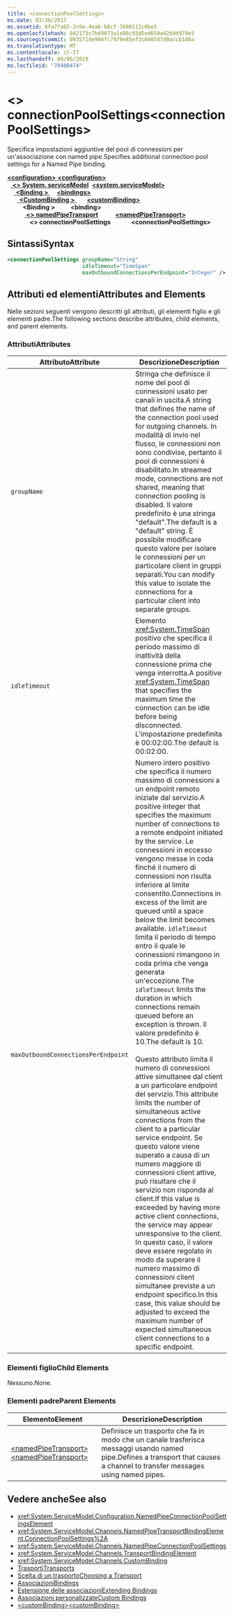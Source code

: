 ```yaml
---
title: <connectionPoolSettings>
ms.date: 03/30/2017
ms.assetid: 6fa7fa65-2c6e-4eab-b8cf-7690112c0be5
ms.openlocfilehash: 842173c7bd9673a1e08c93d5ed650a42b9d979e5
ms.sourcegitcommit: 093571de904fc7979e85ef3c048547d0accb1d8a
ms.translationtype: MT
ms.contentlocale: it-IT
ms.lasthandoff: 09/06/2019
ms.locfileid: "70400474"
---
```

# <a name="connectionpoolsettings"></a><span data-ttu-id="27abc-101">\<> connectionPoolSettings</span><span class="sxs-lookup"><span data-stu-id="27abc-101">\<connectionPoolSettings></span></span>
<span data-ttu-id="27abc-102">Specifica impostazioni aggiuntive del pool di connessioni per un'associazione con named pipe.</span><span class="sxs-lookup"><span data-stu-id="27abc-102">Specifies additional connection pool settings for a Named Pipe binding.</span></span>  
  
<span data-ttu-id="27abc-103">[ **\<configuration>** ](../configuration-element.md)</span><span class="sxs-lookup"><span data-stu-id="27abc-103">[**\<configuration>**](../configuration-element.md)</span></span>\
<span data-ttu-id="27abc-104">&nbsp;&nbsp;[ **\<> System. serviceModel**](system-servicemodel.md)</span><span class="sxs-lookup"><span data-stu-id="27abc-104">&nbsp;&nbsp;[**\<system.serviceModel>**](system-servicemodel.md)</span></span>\
<span data-ttu-id="27abc-105">&nbsp;&nbsp;&nbsp;&nbsp;[ **\<Binding >** ](bindings.md)</span><span class="sxs-lookup"><span data-stu-id="27abc-105">&nbsp;&nbsp;&nbsp;&nbsp;[**\<bindings>**](bindings.md)</span></span>\
<span data-ttu-id="27abc-106">&nbsp;&nbsp;&nbsp;&nbsp;&nbsp;&nbsp;[ **\<CustomBinding >** ](custombinding.md)</span><span class="sxs-lookup"><span data-stu-id="27abc-106">&nbsp;&nbsp;&nbsp;&nbsp;&nbsp;&nbsp;[**\<customBinding>**](custombinding.md)</span></span>\
<span data-ttu-id="27abc-107">&nbsp;&nbsp;&nbsp;&nbsp;&nbsp;&nbsp;&nbsp;&nbsp; **\<Binding >** </span><span class="sxs-lookup"><span data-stu-id="27abc-107">&nbsp;&nbsp;&nbsp;&nbsp;&nbsp;&nbsp;&nbsp;&nbsp;**\<binding>**</span></span>\
<span data-ttu-id="27abc-108">&nbsp;&nbsp;&nbsp;&nbsp;&nbsp;&nbsp;&nbsp;&nbsp;&nbsp;&nbsp;[ **\<> namedPipeTransport**](namedpipetransport.md)</span><span class="sxs-lookup"><span data-stu-id="27abc-108">&nbsp;&nbsp;&nbsp;&nbsp;&nbsp;&nbsp;&nbsp;&nbsp;&nbsp;&nbsp;[**\<namedPipeTransport>**](namedpipetransport.md)</span></span>\
<span data-ttu-id="27abc-109">&nbsp;&nbsp;&nbsp;&nbsp;&nbsp;&nbsp;&nbsp;&nbsp;&nbsp;&nbsp;&nbsp;&nbsp; **\<> connectionPoolSettings**</span><span class="sxs-lookup"><span data-stu-id="27abc-109">&nbsp;&nbsp;&nbsp;&nbsp;&nbsp;&nbsp;&nbsp;&nbsp;&nbsp;&nbsp;&nbsp;&nbsp;**\<connectionPoolSettings>**</span></span>  
  
## <a name="syntax"></a><span data-ttu-id="27abc-110">Sintassi</span><span class="sxs-lookup"><span data-stu-id="27abc-110">Syntax</span></span>  
  
```xml  
<connectionPoolSettings groupName="String"
                        idleTimeout="TimeSpan"
                        maxOutboundConnectionsPerEndpoint="Integer" />
```  
  
## <a name="attributes-and-elements"></a><span data-ttu-id="27abc-111">Attributi ed elementi</span><span class="sxs-lookup"><span data-stu-id="27abc-111">Attributes and Elements</span></span>  
 <span data-ttu-id="27abc-112">Nelle sezioni seguenti vengono descritti gli attributi, gli elementi figlio e gli elementi padre.</span><span class="sxs-lookup"><span data-stu-id="27abc-112">The following sections describe attributes, child elements, and parent elements.</span></span>  
  
### <a name="attributes"></a><span data-ttu-id="27abc-113">Attributi</span><span class="sxs-lookup"><span data-stu-id="27abc-113">Attributes</span></span>  
  
|<span data-ttu-id="27abc-114">Attributo</span><span class="sxs-lookup"><span data-stu-id="27abc-114">Attribute</span></span>|<span data-ttu-id="27abc-115">Descrizione</span><span class="sxs-lookup"><span data-stu-id="27abc-115">Description</span></span>|  
|---------------|-----------------|  
|`groupName`|<span data-ttu-id="27abc-116">Stringa che definisce il nome del pool di connessioni usato per canali in uscita.</span><span class="sxs-lookup"><span data-stu-id="27abc-116">A string that defines the name of the connection pool used for outgoing channels.</span></span> <span data-ttu-id="27abc-117">In modalità di invio nel flusso, le connessioni non sono condivise, pertanto il pool di connessioni è disabilitato.</span><span class="sxs-lookup"><span data-stu-id="27abc-117">In streamed mode, connections are not shared, meaning that connection pooling is disabled.</span></span> <span data-ttu-id="27abc-118">Il valore predefinito è una stringa "default".</span><span class="sxs-lookup"><span data-stu-id="27abc-118">The default is a "default" string.</span></span> <span data-ttu-id="27abc-119">È possibile modificare questo valore per isolare le connessioni per un particolare client in gruppi separati.</span><span class="sxs-lookup"><span data-stu-id="27abc-119">You can modify this value to isolate the connections for a particular client into separate groups.</span></span>|  
|`idleTimeout`|<span data-ttu-id="27abc-120">Elemento <xref:System.TimeSpan> positivo che specifica il periodo massimo di inattività della connessione prima che venga interrotta.</span><span class="sxs-lookup"><span data-stu-id="27abc-120">A positive <xref:System.TimeSpan> that specifies the maximum time the connection can be idle before being disconnected.</span></span> <span data-ttu-id="27abc-121">L'impostazione predefinita è 00:02:00.</span><span class="sxs-lookup"><span data-stu-id="27abc-121">The default is 00:02:00.</span></span>|  
|`maxOutboundConnectionsPerEndpoint`|<span data-ttu-id="27abc-122">Numero intero positivo che specifica il numero massimo di connessioni a un endpoint remoto iniziate dal servizio.</span><span class="sxs-lookup"><span data-stu-id="27abc-122">A positive integer that specifies the maximum number of connections to a remote endpoint initiated by the service.</span></span> <span data-ttu-id="27abc-123">Le connessioni in eccesso vengono messe in coda finché il numero di connessioni non risulta inferiore al limite consentito.</span><span class="sxs-lookup"><span data-stu-id="27abc-123">Connections in excess of the limit are queued until a space below the limit becomes available.</span></span> <span data-ttu-id="27abc-124">`idleTimeout` limita il periodo di tempo entro il quale le connessioni rimangono in coda prima che venga generata un'eccezione.</span><span class="sxs-lookup"><span data-stu-id="27abc-124">The `idleTimeout` limits the duration in which connections remain queued before an exception is thrown.</span></span> <span data-ttu-id="27abc-125">Il valore predefinito è 10.</span><span class="sxs-lookup"><span data-stu-id="27abc-125">The default is 10.</span></span><br /><br /> <span data-ttu-id="27abc-126">Questo attributo limita il numero di connessioni attive simultanee dal client a un particolare endpoint del servizio.</span><span class="sxs-lookup"><span data-stu-id="27abc-126">This attribute limits the number of simultaneous active connections from the client to a particular service endpoint.</span></span> <span data-ttu-id="27abc-127">Se questo valore viene superato a causa di un numero maggiore di connessioni client attive, può risultare che il servizio non risponda al client.</span><span class="sxs-lookup"><span data-stu-id="27abc-127">If this value is exceeded by having more active client connections, the service may appear unresponsive to the client.</span></span> <span data-ttu-id="27abc-128">In questo caso, il valore deve essere regolato in modo da superare il numero massimo di connessioni client simultanee previste a un endpoint specifico.</span><span class="sxs-lookup"><span data-stu-id="27abc-128">In this case, this value should be adjusted to exceed the maximum number of expected simultaneous client connections to a specific endpoint.</span></span>|  
  
### <a name="child-elements"></a><span data-ttu-id="27abc-129">Elementi figlio</span><span class="sxs-lookup"><span data-stu-id="27abc-129">Child Elements</span></span>  
 <span data-ttu-id="27abc-130">Nessuno.</span><span class="sxs-lookup"><span data-stu-id="27abc-130">None.</span></span>  
  
### <a name="parent-elements"></a><span data-ttu-id="27abc-131">Elementi padre</span><span class="sxs-lookup"><span data-stu-id="27abc-131">Parent Elements</span></span>  
  
|<span data-ttu-id="27abc-132">Elemento</span><span class="sxs-lookup"><span data-stu-id="27abc-132">Element</span></span>|<span data-ttu-id="27abc-133">Descrizione</span><span class="sxs-lookup"><span data-stu-id="27abc-133">Description</span></span>|  
|-------------|-----------------|  
|[<span data-ttu-id="27abc-134">\<namedPipeTransport></span><span class="sxs-lookup"><span data-stu-id="27abc-134">\<namedPipeTransport></span></span>](namedpipetransport.md)|<span data-ttu-id="27abc-135">Definisce un trasporto che fa in modo che un canale trasferisca messaggi usando named pipe.</span><span class="sxs-lookup"><span data-stu-id="27abc-135">Defines a transport that causes a channel to transfer messages using named pipes.</span></span>|  
  
## <a name="see-also"></a><span data-ttu-id="27abc-136">Vedere anche</span><span class="sxs-lookup"><span data-stu-id="27abc-136">See also</span></span>

- <xref:System.ServiceModel.Configuration.NamedPipeConnectionPoolSettingsElement>
- <xref:System.ServiceModel.Channels.NamedPipeTransportBindingElement.ConnectionPoolSettings%2A>
- <xref:System.ServiceModel.Channels.NamedPipeConnectionPoolSettings>
- <xref:System.ServiceModel.Channels.TransportBindingElement>
- <xref:System.ServiceModel.Channels.CustomBinding>
- [<span data-ttu-id="27abc-137">Trasporti</span><span class="sxs-lookup"><span data-stu-id="27abc-137">Transports</span></span>](../../../wcf/feature-details/transports.md)
- [<span data-ttu-id="27abc-138">Scelta di un trasporto</span><span class="sxs-lookup"><span data-stu-id="27abc-138">Choosing a Transport</span></span>](../../../wcf/feature-details/choosing-a-transport.md)
- [<span data-ttu-id="27abc-139">Associazioni</span><span class="sxs-lookup"><span data-stu-id="27abc-139">Bindings</span></span>](../../../wcf/bindings.md)
- [<span data-ttu-id="27abc-140">Estensione delle associazioni</span><span class="sxs-lookup"><span data-stu-id="27abc-140">Extending Bindings</span></span>](../../../wcf/extending/extending-bindings.md)
- [<span data-ttu-id="27abc-141">Associazioni personalizzate</span><span class="sxs-lookup"><span data-stu-id="27abc-141">Custom Bindings</span></span>](../../../wcf/extending/custom-bindings.md)
- [<span data-ttu-id="27abc-142">\<customBinding></span><span class="sxs-lookup"><span data-stu-id="27abc-142">\<customBinding></span></span>](custombinding.md)
